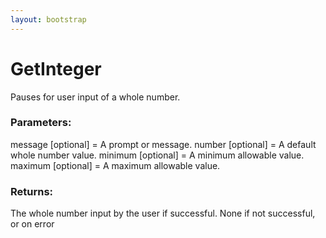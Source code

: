 ```yaml
---
layout: bootstrap
---
```


# GetInteger

Pauses for user input of a whole number.
          

### Parameters:

message [optional] = A prompt or message.
number [optional] = A default whole number value.
minimum [optional] = A minimum allowable value.
maximum [optional] = A maximum allowable value.
        

### Returns:


The whole number input by the user if successful.
None if not successful, or on error
        


